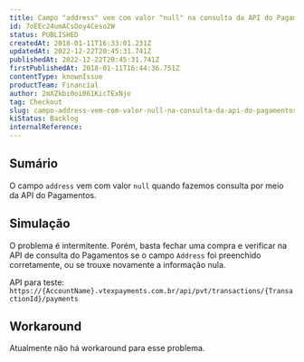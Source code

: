 ```yaml
---
title: Campo "address" vem com valor "null" na consulta da API do Pagamentos
id: 7oEEc24umACsOoy4Ceso2W
status: PUBLISHED
createdAt: 2018-01-11T16:33:01.231Z
updatedAt: 2022-12-22T20:45:31.741Z
publishedAt: 2022-12-22T20:45:31.741Z
firstPublishedAt: 2018-01-11T16:44:36.751Z
contentType: knownIssue
productTeam: Financial
author: 2mXZkbi0oi061KicTExNjo
tag: Checkout
slug: campo-address-vem-com-valor-null-na-consulta-da-api-do-pagamentos
kiStatus: Backlog
internalReference: 
---
```


## Sumário

O campo `address` vem com valor `null` quando fazemos consulta por meio da API do Pagamentos.

## Simulação

O problema é intermitente. Porém, basta fechar uma compra e verificar na API de consulta do Pagamentos se o campo `Address` foi preenchido corretamente, ou se trouxe novamente a informação nula.

API para teste: 
`https://{AccountName}.vtexpayments.com.br/api/pvt/transactions/{TransactionId}/payments`

## Workaround

Atualmente não há workaround para esse problema.

